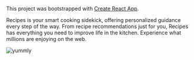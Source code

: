 This project was bootstrapped with [Create React App](https://github.com/facebook/create-react-app).

Recipes is your smart cooking sidekick, offering personalized guidance every step of the way. From recipe recommendations just for you, Recipes has everything you need to improve life in the kitchen. Experience what millions are enjoying on the web.

![yummly](https://user-images.githubusercontent.com/61431197/90337722-04dc2180-dfed-11ea-8fa7-f0dc93a49cb9.png)
